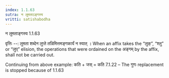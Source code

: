 ```yaml
---
index: 1.1.63
sutra: न लुमताऽङ्गस्य
vritti: satishabodha
---
```



 न लुमताङ्गस्य 1.1.63 


वृत्तिः --: लुमता शब्देन लुप्ते तन्निमित्तमङ्गकार्यं न स्यात् । When an affix takes the “लुक्”, “श्लु” or “लुप्” elision, the operations that were ordained on the अङ्गम् by the affix, shall not be carried out. 


Continuing from above example: कति + जस् = कति 7.1.22 – The गुणः replacement is stopped because of 1.1.63 



